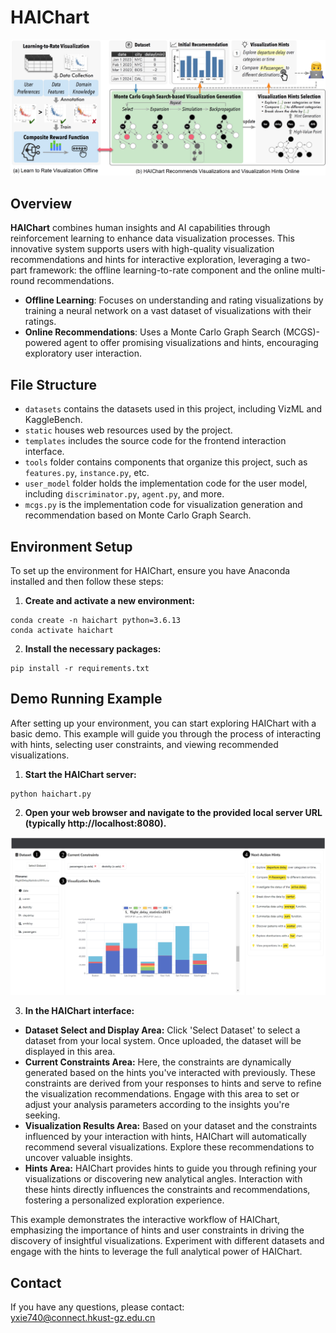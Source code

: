 # HAIChart

![HAIChart Overview](./assets/overview.png)

## Overview

**HAIChart** combines human insights and AI capabilities through reinforcement learning to enhance data visualization processes. This innovative system supports users with high-quality visualization recommendations and hints for interactive exploration, leveraging a two-part framework: the offline learning-to-rate component and the online multi-round recommendations.

- **Offline Learning**: Focuses on understanding and rating visualizations by training a neural network on a vast dataset of visualizations with their ratings.
- **Online Recommendations**: Uses a Monte Carlo Graph Search (MCGS)-powered agent to offer promising visualizations and hints, encouraging exploratory user interaction.

## File Structure
- `datasets` contains the datasets used in this project, including VizML and KaggleBench.
- `static` houses web resources used by the project.
- `templates` includes the source code for the frontend interaction interface.
- `tools` folder contains components that organize this project, such as `features.py`, `instance.py`, etc.
- `user_model` folder holds the implementation code for the user model, including `discriminator.py`, `agent.py`, and more.
- `mcgs.py` is the implementation code for visualization generation and recommendation based on Monte Carlo Graph Search.

## Environment Setup
To set up the environment for HAIChart, ensure you have Anaconda installed and then follow these steps:

1. **Create and activate a new environment:**
```
conda create -n haichart python=3.6.13
conda activate haichart
```

2. **Install the necessary packages:**
```
pip install -r requirements.txt
```

## Demo Running Example

After setting up your environment, you can start exploring HAIChart with a basic demo. This example will guide you through the process of interacting with hints, selecting user constraints, and viewing recommended visualizations.

1. **Start the HAIChart server:**
```
python haichart.py
```

2. **Open your web browser and navigate to the provided local server URL (typically http://localhost:8080).**

![HAIChart Example](./assets/example.png)

<!-- <div align="center"><img width="90%" src="./assets/example.png"></div> -->

3. **In the HAIChart interface:**
- **Dataset Select and Display Area:** Click 'Select Dataset' to select a dataset from your local system. Once uploaded, the dataset will be displayed in this area.
- **Current Constraints Area:** Here, the constraints are dynamically generated based on the hints you've interacted with previously. These constraints are derived from your responses to hints and serve to refine the visualization recommendations. Engage with this area to set or adjust your analysis parameters according to the insights you're seeking.
- **Visualization Results Area:** Based on your dataset and the constraints influenced by your interaction with hints, HAIChart will automatically recommend several visualizations. Explore these recommendations to uncover valuable insights.
- **Hints Area:** HAIChart provides hints to guide you through refining your visualizations or discovering new analytical angles. Interaction with these hints directly influences the constraints and recommendations, fostering a personalized exploration experience.

This example demonstrates the interactive workflow of HAIChart, emphasizing the importance of hints and user constraints in driving the discovery of insightful visualizations. Experiment with different datasets and engage with the hints to leverage the full analytical power of HAIChart.

## Contact
If you have any questions, please contact:  
yxie740@connect.hkust-gz.edu.cn
